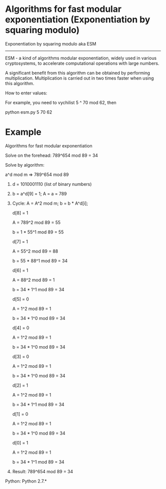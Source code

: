 # Algorithms for fast modular exponentiation (Exponentiation by squaring modulo)

Exponentiation by squaring modulo aka ESM
____

ESM - a kind of algorithms modular exponentiation, widely used in various cryptosystems, 
to accelerate computational operations with large numbers.

A significant benefit from this algorithm can be obtained by performing multiplication. 
Multiplication is carried out in two times faster when using this algorithm.

How to enter values:

For example, you need to vychilist 5 ^ 70 mod 62, then

python esm.py 5 70 62


# Example

Algorithms for fast modular exponentiation

Solve on the forehead: 789^654 mod 89 = 34

Solve by algorithm:

a^d mod m => 789^654 mod 89

1) d = 1010001110 (list of binary numbers)

2) b = a^d[9] = 1; A = a = 789

3) Cycle: A = A^2 mod m; b = b * A^d[i];


	d[8] = 1
	
	A = 789^2 mod 89 = 55
	
	b = 1 * 55^1 mod 89 = 55

	
	d[7] = 1
	
	A = 55^2 mod 89 = 88
	
	b = 55 * 88^1 mod 89 = 34

	
	d[6] = 1
	
	A = 88^2 mod 89 = 1
	
	b = 34 * 1^1 mod 89 = 34
	

	d[5] = 0
	
	A = 1^2 mod 89 = 1
	
	b = 34 * 1^0 mod 89 = 34
	

	d[4] = 0
	
	A = 1^2 mod 89 = 1
	
	b = 34 * 1^0 mod 89 = 34
	

	d[3] = 0
	
	A = 1^2 mod 89 = 1
	
	b = 34 * 1^0 mod 89 = 34
	

	d[2] = 1
	
	A = 1^2 mod 89 = 1
	
	b = 34 * 1^1 mod 89 = 34
	

	d[1] = 0
	
	A = 1^2 mod 89 = 1
	
	b = 34 * 1^0 mod 89 = 34
	

	d[0] = 1
	
	A = 1^2 mod 89 = 1
	
	b = 34 * 1^1 mod 89 = 34
	

4) Result: 789^654 mod 89 = 34


Python: Python 2.7.*